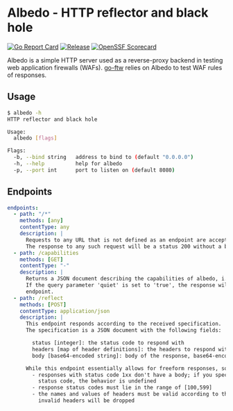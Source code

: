 # Albedo - HTTP reflector and black hole

[![Go Report Card](https://goreportcard.com/badge/github.com/coreruleset/albedo)](https://goreportcard.com/report/github.com/coreruleset/albedo)
[![Release](https://img.shields.io/github/v/release/coreruleset/albedo.svg?style=flat-square)](https://github.com/coreruleset/albedo/releases/latest)
[![OpenSSF Scorecard](https://api.securityscorecards.dev/projects/github.com/coreruleset/albedo/badge)](https://securityscorecards.dev/viewer/?uri=github.com/coreruleset/albedo)

Albedo is a simple HTTP server used as a reverse-proxy backend in testing web application firewalls (WAFs). [go-ftw](https://github.com/coreruleset/go-ftw) relies on Albedo to test WAF rules of responses.

## Usage

```bash
$ albedo -h
HTTP reflector and black hole

Usage:
  albedo [flags]

Flags:
  -b, --bind string   address to bind to (default "0.0.0.0")
  -h, --help          help for albedo
  -p, --port int      port to listen on (default 8080)
```

## Endpoints

```yaml
endpoints:
  - path: "/*"
    methods: [any]
    contentType: any
    description: |
      Requests to any URL that is not defined as an endpoint are accepted if they are valid.
      The response to any such request will be a status 200 without a body.
  - path: /capabilities
    methods: [GET]
    contentType: "-"
    description: | 
      Returns a JSON document describing the capabilities of albedo, i.e., available endpoints and their functions.
      If the query parameter 'quiet' is set to 'true', the response will only contain the path property for each
      endpoint.
  - path: /reflect
    methods: [POST]
    contentType: application/json
    description: |
      This endpoint responds according to the received specification.
      The specification is a JSON document with the following fields:

        status [integer]: the status code to respond with
        headers [map of header definitions]: the headers to respond with
        body [base64-encoded string]: body of the response, base64-encoded

      While this endpoint essentially allows for freeform responses, some restrictions apply:
        - responses with status code 1xx don't have a body; if you specify a body together with a 1xx
          status code, the behavior is undefined
        - response status codes must lie in the range of [100,599]
        - the names and values of headers must be valid according to the HTTP specification;
          invalid headers will be dropped
```
